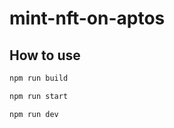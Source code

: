 # mint-nft-on-aptos

## How to use


```bash
npm run build
```

```bash
npm run start
```

```bash
npm run dev
```